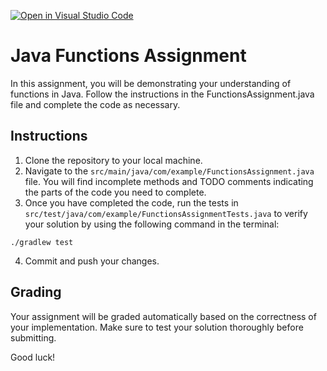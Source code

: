 [![Open in Visual Studio Code](https://classroom.github.com/assets/open-in-vscode-718a45dd9cf7e7f842a935f5ebbe5719a5e09af4491e668f4dbf3b35d5cca122.svg)](https://classroom.github.com/online_ide?assignment_repo_id=11842346&assignment_repo_type=AssignmentRepo)
# Java Functions Assignment

In this assignment, you will be demonstrating your understanding of functions in Java. Follow the instructions in the FunctionsAssignment.java file and complete the code as necessary.

## Instructions

1. Clone the repository to your local machine.
2. Navigate to the `src/main/java/com/example/FunctionsAssignment.java` file. You will find incomplete methods and TODO comments indicating the parts of the code you need to complete.
3. Once you have completed the code, run the tests in `src/test/java/com/example/FunctionsAssignmentTests.java` to verify your solution by using the following command in the terminal:

```./gradlew test```

4. Commit and push your changes.

## Grading

Your assignment will be graded automatically based on the correctness of your implementation. Make sure to test your solution thoroughly before submitting.

Good luck!
